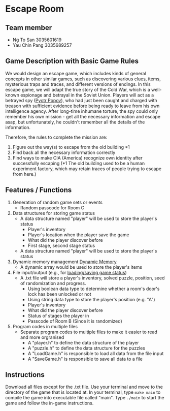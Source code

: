 # Escape Room
## Team member 
- Ng To San      3035601619
- Yau Chin Pang  3035689257

## Game Description with Basic Game Rules
We would design an escape game, which includes kinds of general concepts in other similar games, such as discovering various clues, items, mysterious traps and traces, and different versions of endings. In this escape game, we will adapt the true story of the Cold War, which is a well-known espionage and betrayal in the Soviet Union. Players will act as a betrayed spy ([Pyotr Popov](https://en.wikipedia.org/wiki/Pyotr_Semyonovich_Popov)), who had just been caught and charged with treason with sufficient evidence before being ready to leave from his own intelligence agency. After long-time inhumane torture, the spy could only remember his own mission - get all the necessary information and escape asap, but unfortunately, he couldn't remember all the details of the information.

Therefore, the rules to complete the mission are:
1. Figure out the way(s) to escape from the old building *1 
2. Find back all the necessary information correctly
3. Find ways to make CIA (America) recognize own identity after successfully escaping
   (*1 The old building used to be a human experiment factory, which may retain traces of people trying to escape from here.)

## Features / Functions
1. Generation of random game sets or events
   - Random passcode for Room C
2. Data structures for storing game status
   - A data structure named "player" will be used to store the player's status
      - Player's inventory
      - Player's location when the player save the game
      - What did the player discover before
      - First stage, second stage status
   - A data structure named "player" will be used to store the player's status
3. Dynamic memory management [Dynamic Memory](http://www.cplusplus.com/doc/tutorial/dynamic/)
   - A dynamic array would be used to store the player's items 
4. File input/output (e.g., for [loading/saving game status](http://www.cplusplus.com/forum/beginner/106630/))
   - A .txt file will store a player's inventory, solved puzzle, position, seed of randomization and progress. 
      - Using boolean data type to determine whether a room's door's lock has been unlocked or not
      - Using string data type to store the player's position (e.g. "A")
      - Player's inventory
      - What did the player discover before
      - Status of stages the player in
      - Passcode of Room B (Since it is randomized)
5. Program codes in multiple files
   - Separate program codes to multiple files to make it easier to read and more orgranised
      - A "player.h" to define the data structure of the player
      - A "puzzle.h" to define the data structure for the puzzles
      - A "LoadGame.h" is responsible to load all data from the file input
      - A "SaveGame.h" is responsible to save all data to a file

## Instructions
Download all files except for the .txt file. Use your terminal and move to the directory of the game that is located at. In your terminal, type `make main` to compile the game into executable file called "main". Type `./main` to start the game and follow the in-game instructions. 
